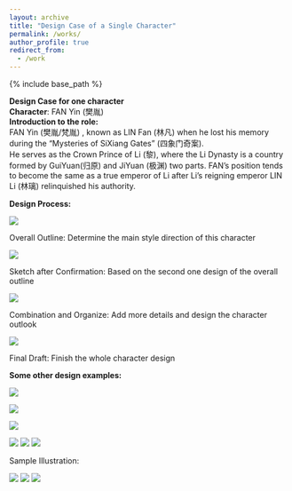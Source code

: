 ```yaml
---
layout: archive
title: "Design Case of a Single Character"
permalink: /works/
author_profile: true
redirect_from:
  - /work
---
```


{% include base_path %}




**Design Case for one character**<br/>
**Character**: FAN Yin (樊胤)<br/>
**Introduction to the role:**<br/>
FAN Yin (樊胤/梵胤) , known as LIN Fan (林凡) when he lost his memory during the “Mysteries of SiXiang Gates” (四象门奇案).<br/>
He serves as the Crown Prince of Li (黎), where the Li Dynasty is a country formed by GuiYuan(归原) and JiYuan (极渊) two parts. FAN’s position tends to become the same as a true emperor of Li after Li’s reigning emperor LIN Li (林璃) relinquished his authority.

**Design Process:**


![](/images/works/1.png)

Overall Outline: Determine the main style direction of this character


![](/images/works/2.png)

Sketch after Confirmation: Based on the second one design of the overall outline

![](/images/works/3.png)

Combination and Organize: Add more details and design the character outlook

![](/images/works/4.png)

Final Draft: Finish the whole character design

**Some other design examples:**

![](/images/works/5.png)

![](/images/works/6.png)

![](/images/works/7.png)

![](/images/works/8.png)
![](/images/works/9.png)
![](/images/works/10.png)

Sample Illustration:

![](/images/works/11.png)
![](/images/works/12.png)
![](/images/works/13.png)